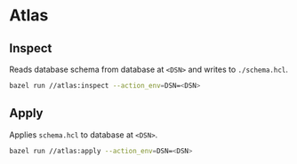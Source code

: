 # Atlas

## Inspect

Reads database schema from database at `<DSN>` and writes to `./schema.hcl`.

```bash
bazel run //atlas:inspect --action_env=DSN=<DSN>
```

## Apply

Applies `schema.hcl` to database at `<DSN>`.

```bash
bazel run //atlas:apply --action_env=DSN=<DSN>
```
